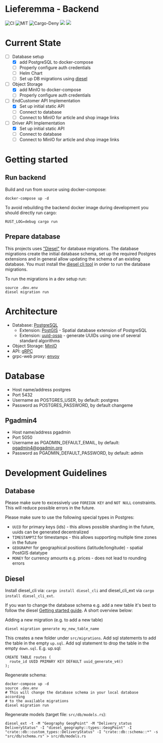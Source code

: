 # Lieferemma - Backend
![CI](https://github.com/lieferemma/backend/workflows/CI/badge.svg)
![MIT](https://img.shields.io/badge/license-MIT-blue.svg)
![Cargo-Deny](https://img.shields.io/badge/cargo--deny-Dependencies%20checked-blue)
[![](https://img.shields.io/docker/image-size/lieferemma/backend)](https://hub.docker.com/r/lieferemma/backend)
[![](https://img.shields.io/discord/692016139697651722)](https://discord.gg/rWWpxYG)

# Current State
- [ ] Database setup
  - [x] add PostgreSQL to docker-compose
  - [ ] Properly configure auth credentials
  - [ ] Helm Chart
  - [ ] Set up DB migrations using [diesel](https://diesel.rs)
- [ ] Object Storage
  - [x] add MinIO to docker-compose
  - [ ] Properly configure auth credentials
- [ ] EndCustomer API Implementation
  - [x] Set up initial static API
  - [ ] Connect to database
  - [ ] Connect to MinIO for article and shop image links
- [ ] Driver API Implementation
  - [x] Set up initial static API
  - [ ] Connect to database
  - [ ] Connect to MinIO for article and shop image links

# Getting started

## Run backend
Build and run from source using docker-compose:

```
docker-compose up -d
```

To avoid rebuilding the backend docker image during development you should directly run cargo:

```
RUST_LOG=debug cargo run
```

## Prepare database
This projects uses ["Diesel"](https://diesel.rs/) for database migrations.
The database migrations create the initial database schema, set up the required Postgres extensions and in general allow updating the schema of an existing database.
You must install the [diesel cli tool](https://diesel.rs/guides/getting-started/) in order to run the database migrations.

To run the migrations in a dev setup run:
```
source .dev.env
diesel migration run
```

# Architecture
- Database: [PostgreSQL](https://www.postgresql.org/)
  - Extension: [PostGIS](https://postgis.net/) - Spatial database extension of PostgreSQL
  - Extension: [uuid-ossp](https://www.postgresql.org/docs/current/uuid-ossp.html) - generate UUIDs using one of several standard algorithms
- Object Storage: [MinIO](https://min.io/)
- API: [gRPC](https://gRPC.io/)
- grpc-web proxy: [envoy](https://www.envoyproxy.io/)

# Database
- Host name/address postgres
- Port 5432
- Username as POSTGRES_USER, by default: postgres
- Password as POSTGRES_PASSWORD, by default changeme

## Pgadmin4
- Host name/address pgadmin
- Port 5050
- Username as PGADMIN_DEFAULT_EMAIL, by default: pgadmin4@pgadmin.org
- Password as PGADMIN_DEFAULT_PASSWORD, by default: admin

# Development Guidelines

## Database
Please make sure to excessively use `FOREIGN KEY` and `NOT NULL` constraints.
This will reduce possible errors in the future.

Please make sure to use the following special types in Postgres:

- `UUID` for primary keys (ids) - this allows possible sharding in the future, uuids can be generated decentralized
- `TIMESTAMPTZ` for timestamps - this allows supporting multiple time zones in the future
- `GEOGRAPHY` for geographical positions (latitude/longitude) - spatial PostGIS datatype
- `MONEY` for currency amounts e.g. prices - does not lead to rounding errors

## Diesel
Install diesel_cli via: `cargo install diesel_cli` and diesel_cli_ext via `cargo install diesel_cli_ext`.

If you wan to change the database schema e.g. add a new table it's best to follow the diesel [Getting started guide](http://diesel.rs/guides/getting-started/). A short overview below:

Adding a new migration (e.g. to add a new table)

```
diesel migration generate my_new_table_name
```

This creates a new folder under `src/migrations`.
Add sql statements to add the table in the empty `up.sql`.
Add sql statement to drop the table in the empty `down.sql`.
E.g. up.sql:

```
CREATE TABLE routes (
  route_id UUID PRIMARY KEY DEFAULT uuid_generate_v4()
);
```

Regenerate schema:
```
docker-compose up -d
source .dev.env
# This will change the database schema in your local database according
# to the available migrations
diesel migration run
```

Regenerate models (target file: `src/db/models.rs`):
```
diesel_ext -t -M "Geography GeogPoint" -M "Delivery_status DeliveryStatus" -I "diesel_geography::types::GeogPoint" -I "crate::db::custom_types::DeliveryStatus" -I "crate::db::schema::*" -s "src/db/schema.rs" > src/db/models.rs
```